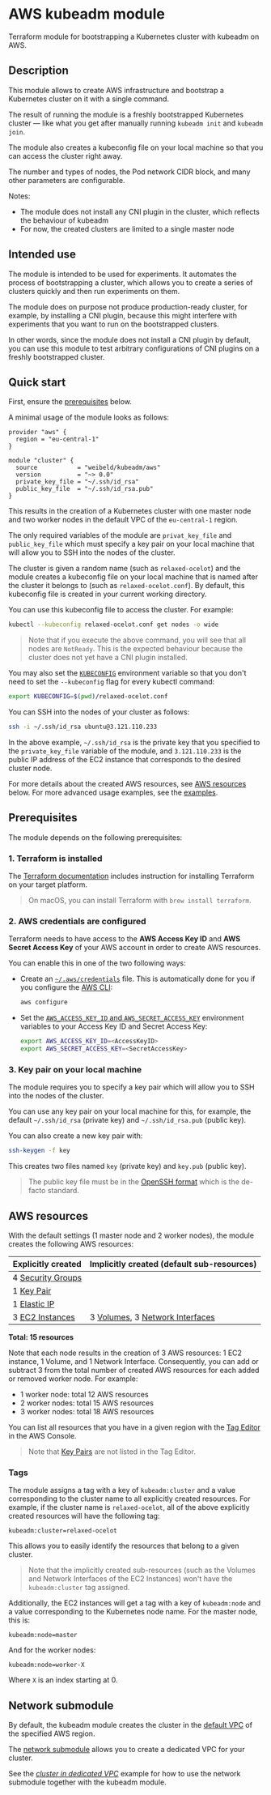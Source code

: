 # AWS kubeadm module

Terraform module for bootstrapping a Kubernetes cluster with kubeadm on AWS.

## Description

This module allows to create AWS infrastructure and bootstrap a Kubernetes cluster on it with a single command.

The result of running the module is a freshly bootstrapped Kubernetes cluster — like what you get after manually running `kubeadm init` and `kubeadm join`.

The module also creates a kubeconfig file on your local machine so that you can access the cluster right away.

The number and types of nodes, the Pod network CIDR block, and many other parameters are configurable.

Notes:

- The module does not install any CNI plugin in the cluster, which reflects the behaviour of kubeadm
- For now, the created clusters are limited to a single master node

## Intended use

The module is intended to be used for experiments. It automates the process of bootstrapping a cluster, which allows you to create a series of clusters quickly and then run experiments on them.

The module does on purpose not produce production-ready cluster, for example, by installing a CNI plugin, because this might interfere with experiments that you want to run on the bootstrapped clusters.

In other words, since the module does not install a CNI plugin by default, you can use this module to test arbitrary configurations of CNI plugins on a freshly bootstrapped cluster.

## Quick start

First, ensure the [prerequisites](#prerequisites) below.

A minimal usage of the module looks as follows:

```hcl
provider "aws" {
  region = "eu-central-1"
}

module "cluster" {
  source           = "weibeld/kubeadm/aws"
  version          = "~> 0.0"
  private_key_file = "~/.ssh/id_rsa"
  public_key_file  = "~/.ssh/id_rsa.pub"
}
```

This results in the creation of a Kubernetes cluster with one master node and two worker nodes in the default VPC of the `eu-central-1` region.

The only required variables of the module are `privat_key_file` and `public_key_file` which must specify a key pair on your local machine that will allow you to SSH into the nodes of the cluster.

The cluster is given a random name (such as `relaxed-ocelot`) and the module creates a kubeconfig file on your local machine that is named after the cluster it belongs to (such as `relaxed-ocelot.conf`). By default, this kubeconfig file is created in your current working directory.

You can use this kubeconfig file to access the cluster. For example:

```bash
kubectl --kubeconfig relaxed-ocelot.conf get nodes -o wide
```

> Note that if you execute the above command, you will see that all nodes are `NotReady`. This is the expected behaviour because the cluster does not yet have a CNI plugin installed.

You may also set the [`KUBECONFIG`](https://kubernetes.io/docs/tasks/access-application-cluster/configure-access-multiple-clusters/#set-the-kubeconfig-environment-variable) environment variable so that you don't need to set the `--kubeconfig` flag for every kubectl command:

```bash
export KUBECONFIG=$(pwd)/relaxed-ocelot.conf
```

You can SSH into the nodes of your cluster as follows:

```bash
ssh -i ~/.ssh/id_rsa ubuntu@3.121.110.233
```

In the above example, `~/.ssh/id_rsa` is the private key that you specified to the `private_key_file` variable of the module, and `3.121.110.233` is the public IP address of the EC2 instance that corresponds to the desired cluster node.

For more details about the created AWS resources, see [AWS resources](#aws-resources) below. For more advanced usage examples, see the [examples](https://github.com/weibeld/terraform-aws-kubeadm/tree/master/examples).

## Prerequisites

The module depends on the following prerequisites:

### 1. Terraform is installed

The [Terraform documentation](https://www.terraform.io/downloads.html) includes instruction for installing Terraform on your target platform.

> On macOS, you can install Terraform with `brew install terraform`.

### 2. AWS credentials are configured

Terraform needs to have access to the **AWS Access Key ID** and **AWS Secret Access Key** of your AWS account in order to create AWS resources.

You can enable this in one of the two following ways:

-  Create an [`~/.aws/credentials`](https://docs.aws.amazon.com/cli/latest/userguide/cli-configure-files.html#cli-configure-files-where) file. This is automatically done for you if you configure the [AWS CLI](https://aws.amazon.com/cli/):

    ```bash
    aws configure
    ```

- Set the [`AWS_ACCESS_KEY_ID` and `AWS_SECRET_ACCESS_KEY`](https://docs.aws.amazon.com/cli/latest/userguide/cli-configure-envvars.html) environment variables to your Access Key ID and Secret Access Key:

    ```bash
    export AWS_ACCESS_KEY_ID=<AccessKeyID>
    export AWS_SECRET_ACCESS_KEY=<SecretAccessKey>
    ```

### 3. Key pair on your local machine

The module requires you to specify a key pair which will allow you to SSH into the nodes of the cluster.

You can use any key pair on your local machine for this, for example, the default `~/.ssh/id_rsa` (private key) and `~/.ssh/id_rsa.pub` (public key).

You can also create a new key pair with:

```bash
ssh-keygen -f key
```

This creates two files named `key` (private key) and `key.pub` (public key).

> The public key file must be in the [OpenSSH format](https://blog.oddbit.com/post/2011-05-08-converting-openssh-public-keys/) which is the de-facto standard.

## AWS resources

With the default settings (1 master node and 2 worker nodes), the module creates the following AWS resources:

| Explicitly created        | Implicitly created (default sub-resources)                          |
|---------------------------|---------------------------------------------------------------------|
| 4 [Security Groups][sg]   |                                                                     |
| 1 [Key Pair][key]         |                                                                     |
| 1 [Elastic IP][eip]       |                                                                     |
| 3 [EC2 Instances][i]      | 3 [Volumes][vol], 3 [Network Interfaces][eni]                       |

**Total: 15 resources**

[sg]: https://docs.aws.amazon.com/vpc/latest/userguide/VPC_SecurityGroups.html
[eip]: https://docs.aws.amazon.com/AWSEC2/latest/UserGuide/elastic-ip-addresses-eip.html
[i]: https://docs.aws.amazon.com/AWSEC2/latest/UserGuide/concepts.html
[vol]: https://docs.aws.amazon.com/AWSEC2/latest/UserGuide/AmazonEBS.html
[eni]: https://docs.aws.amazon.com/AWSEC2/latest/UserGuide/using-eni.html
[key]: https://docs.aws.amazon.com/AWSEC2/latest/UserGuide/ec2-key-pairs.html

Note that each node results in the creation of 3 AWS resources: 1 EC2 instance, 1 Volume, and 1 Network Interface. Consequently, you can add or subtract 3 from the total number of created AWS resources for each added or removed worker node. For example:

- 1 worker node: total 12 AWS resources
- 2 worker nodes: total 15 AWS resources
- 3 worker nodes: total 18 AWS resources

You can list all resources that you have in a given region with the [Tag Editor](https://console.aws.amazon.com/resource-groups/tag-editor) in the AWS Console.

> Note that [Key Pairs][key] are not listed in the Tag Editor.

### Tags

The module assigns a tag with a key of `kubeadm:cluster` and a value corresponding to the cluster name to all explicitly created resources. For example, if the cluster name is `relaxed-ocelot`, all of the above explicitly created resources will have the following tag:

```
kubeadm:cluster=relaxed-ocelot
```

This allows you to easily identify the resources that belong to a given cluster.

> Note that the implicitly created sub-resources (such as the Volumes and Network Interfaces of the EC2 Instances) won't have the `kubeadm:cluster` tag assigned.

Additionally, the EC2 instances will get a tag with a key of `kubeadm:node` and a value corresponding to the Kubernetes node name. For the master node, this is:

```
kubeadm:node=master
```

And for the worker nodes:

```
kubeadm:node=worker-X
```

Where `X` is an index starting at 0.

## Network submodule

By default, the kubeadm module creates the cluster in the [default VPC](https://docs.aws.amazon.com/vpc/latest/userguide/default-vpc.html) of the specified AWS region.

The [network submodule](https://github.com/weibeld/terraform-aws-kubeadm/tree/master/modules/network) allows you to create a dedicated VPC for your cluster.

See the [_cluster in dedicated VPC_](https://github.com/weibeld/terraform-aws-kubeadm/tree/master/examples/ex3-cluster-in-dedicated-vpc) example for how to use the network submodule together with the kubeadm module.
